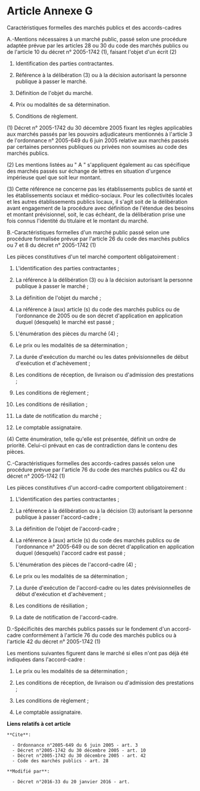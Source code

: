 # Article Annexe G

Caractéristiques formelles des marchés publics et des accords-cadres 

A.-Mentions nécessaires à un marché public, passé selon une procédure adaptée prévue par les articles 28 ou 30 du code des
marchés publics ou de l'article 10 du décret n° 2005-1742 (1), faisant l'objet d'un écrit (2) 

1. Identification des parties contractantes. 

2. Référence à la délibération (3) ou à la décision autorisant la personne publique à passer le marché. 

3. Définition de l'objet du marché. 

4. Prix ou modalités de sa détermination. 

5. Conditions de règlement. 

(1) Décret n° 2005-1742 du 30 décembre 2005 fixant les règles applicables aux marchés passés par les pouvoirs adjudicateurs
mentionnés à l'article 3 de l'ordonnance n° 2005-649 du 6 juin 2005 relative aux marchés passés par certaines personnes
publiques ou privées non soumises au code des marchés publics. 

(2) Les mentions listées au " A " s'appliquent également au cas spécifique des marchés passés sur échange de lettres en
situation d'urgence impérieuse quel que soit leur montant. 

(3) Cette référence ne concerne pas les établissements publics de santé et les établissements sociaux et médico-sociaux. Pour
les collectivités locales et les autres établissements publics locaux, il s'agit soit de la délibération avant engagement de
la procédure avec définition de l'étendue des besoins et montant prévisionnel, soit, le cas échéant, de la délibération prise
une fois connus l'identité du titulaire et le montant du marché. 

B.-Caractéristiques formelles d'un marché public passé selon une procédure formalisée prévue par l'article 26 du code des
marchés publics ou 7 et 8 du décret n° 2005-1742 (1) 

Les pièces constitutives d'un tel marché comportent obligatoirement : 

1. L'identification des parties contractantes ; 

2. La référence à la délibération (3) ou à la décision autorisant la personne publique à passer le marché ; 

3. La définition de l'objet du marché ; 

4. La référence à (aux) article (s) du code des marchés publics ou de l'ordonnance de 2005 ou de son décret d'application en
application duquel (desquels) le marché est passé ; 

5. L'énumération des pièces du marché (4) ; 

6. Le prix ou les modalités de sa détermination ; 

7. La durée d'exécution du marché ou les dates prévisionnelles de début d'exécution et d'achèvement ; 

8. Les conditions de réception, de livraison ou d'admission des prestations ; 

9. Les conditions de règlement ; 

10. Les conditions de résiliation ; 

11. La date de notification du marché ; 

12. Le comptable assignataire. 

(4) Cette énumération, telle qu'elle est présentée, définit un ordre de priorité. Celui-ci prévaut en cas de contradiction
dans le contenu des pièces. 

C.-Caractéristiques formelles des accords-cadres passés selon une procédure prévue par l'article 76 du code des marchés
publics ou 42 du décret n° 2005-1742 (1) 

Les pièces constitutives d'un accord-cadre comportent obligatoirement : 

1. L'identification des parties contractantes ; 

2. La référence à la délibération ou à la décision (3) autorisant la personne publique à passer l'accord-cadre ; 

3. La définition de l'objet de l'accord-cadre ; 

4. La référence à (aux) article (s) du code des marchés publics ou de l'ordonnance n° 2005-649 ou de son décret d'application
en application duquel (desquels) l'accord cadre est passé ; 

5. L'énumération des pièces de l'accord-cadre (4) ; 

6. Le prix ou les modalités de sa détermination ; 

7. La durée d'exécution de l'accord-cadre ou les dates prévisionnelles de début d'exécution et d'achèvement ; 

8. Les conditions de résiliation ; 

9. La date de notification de l'accord-cadre. 

D.-Spécificités des marchés publics passés sur le fondement d'un accord-cadre conformément à l'article 76 du code des marchés
publics ou à l'article 42 du décret n° 2005-1742 (1) 

Les mentions suivantes figurent dans le marché si elles n'ont pas déjà été indiquées dans l'accord-cadre : 

1. Le prix ou les modalités de sa détermination ; 

2. Les conditions de réception, de livraison ou d'admission des prestations ; 

3. Les conditions de règlement ; 

4. Le comptable assignataire.

**Liens relatifs à cet article**

	**Cite**:

	  - Ordonnance n°2005-649 du 6 juin 2005 - art. 3
	  - Décret n°2005-1742 du 30 décembre 2005 - art. 10
	  - Décret n°2005-1742 du 30 décembre 2005 - art. 42
	  - Code des marchés publics - art. 28

	**Modifié par**:

	  - Décret n°2016-33 du 20 janvier 2016 - art.
